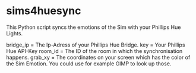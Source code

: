 # sims4huesync
This Python script syncs the emotions of the Sim with your Phillips Hue Lights.

bridge_ip = The Ip-Adress of your Phillips Hue Bridge.
key = Your Phillips Hue API-Key
room_id = The ID of the room in which the synchronisation happens.
grab_xy = The coordinates on your screen which has the color of the Sim Emotion. You could use for example GIMP to look up those.

